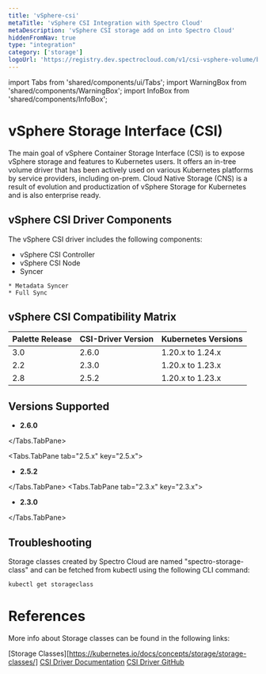 ```yaml
---
title: 'vSphere-csi'
metaTitle: 'vSphere CSI Integration with Spectro Cloud'
metaDescription: 'vSphere CSI storage add on into Spectro Cloud'
hiddenFromNav: true
type: "integration"
category: ['storage']
logoUrl: 'https://registry.dev.spectrocloud.com/v1/csi-vsphere-volume/blobs/sha256:2cd106b353cb492d4647a1562fe59db6a1aeb792333900fe4e15237f899298b5?type=image/png'
---
```


import Tabs from 'shared/components/ui/Tabs';
import WarningBox from 'shared/components/WarningBox';
import InfoBox from 'shared/components/InfoBox';


# vSphere Storage Interface (CSI)

The main goal of vSphere Container Storage Interface (CSI) is to expose vSphere storage and features to Kubernetes users. It offers an in-tree volume driver that has been actively used on various Kubernetes platforms by service providers, including on-prem. Cloud Native Storage (CNS) is a result of evolution and productization of vSphere Storage for Kubernetes and is also enterprise ready.


## vSphere CSI Driver Components
<!-- vale off -->
The vSphere CSI driver includes the following components:

* vSphere CSI Controller
* vSphere CSI Node
* Syncer
<!-- vale on -->
    * Metadata Syncer
    * Full Sync

## vSphere CSI Compatibility Matrix

|Palette Release| CSI-Driver Version| Kubernetes Versions |
|---------------|-------------------|---------------------|
|      3.0      |  2.6.0            | 1.20.x to 1.24.x    |
|      2.2      |  2.3.0            | 1.20.x to 1.23.x    |
|      2.8      |  2.5.2            | 1.20.x to 1.23.x    |


## Versions Supported

<Tabs>
<Tabs.TabPane tab="2.6.x" key="2.6.x">

* **2.6.0**

</Tabs.TabPane>

<Tabs.TabPane tab="2.5.x" key="2.5.x">

* **2.5.2**

</Tabs.TabPane>
<Tabs.TabPane tab="2.3.x" key="2.3.x">

* **2.3.0**

</Tabs.TabPane>
</Tabs>

## Troubleshooting

Storage classes created by Spectro Cloud are named "spectro-storage-class" and can be fetched from kubectl using the following CLI command:

```bash
kubectl get storageclass
```


# References

More info about Storage classes can be found in the following links:

[Storage Classes][https://kubernetes.io/docs/concepts/storage/storage-classes/]
[CSI Driver Documentation](https://vsphere-csi-driver.sigs.k8s.io/)
[CSI Driver GitHub](https://github.com/kubernetes-sigs/vsphere-csi-driver)

